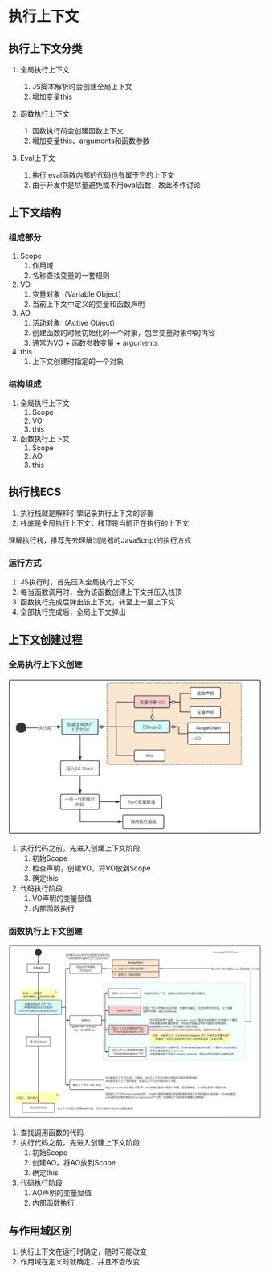 # 执行上下文

## 执行上下文分类

1. 全局执行上下文
   1. JS脚本解析时会创建全局上下文
   2. 增加变量this

2. 函数执行上下文
   1. 函数执行前会创建函数上下文
   2. 增加变量this、arguments和函数参数

3. Eval上下文
   1. 执行 eval函数内部的代码也有属于它的上下文
   2. 由于开发中是尽量避免或不用eval函数，故此不作讨论

## 上下文结构

### 组成部分

1. Scope
   1. 作用域
   2. 名称查找变量的一套规则
2. VO
   1. 变量对象（Variable Object）
   2. 当前上下文中定义的变量和函数声明
3. AO
   1. 活动对象（Active Object）
   2. 创建函数的时候初始化的一个对象，包含变量对象中的内容
   3. 通常为VO + 函数参数变量 + arguments
4. this
   1. 上下文创建时指定的一个对象

### 结构组成

1. 全局执行上下文
   1. Scope
   2. VO
   3. this
2. 函数执行上下文
   1. Scope
   2. AO
   3. this

## 执行栈ECS

1. 执行栈就是解释引擎记录执行上下文的容器
2. 栈底是全局执行上下文，栈顶是当前正在执行的上下文

理解执行栈，推荐先去理解浏览器的JavaScript的执行方式

### 运行方式

1. JS执行时，首先压入全局执行上下文
2. 每当函数调用时，会为该函数创建上下文并压入栈顶
3. 函数执行完成后弹出该上下文，转至上一层上下文
4. 全部执行完成后，全局上下文弹出

## [上下文创建过程](https://blog.csdn.net/yangxinxiang84/article/details/113051811)

### 全局执行上下文创建

![全局执行上下文创建](assets/04-全局上下文创建.png)

1. 执行代码之前，先进入创建上下文阶段
   1. 初始Scope
   2. 检查声明，创建VO，将VO放到Scope
   3. 确定this
2. 代码执行阶段
   1. VO声明的变量赋值
   2. 内部函数执行

### 函数执行上下文创建

![函数执行上下文创建](assets/04-函数上下文创建.png)

1. 查找调用函数的代码
2. 执行代码之前，先进入创建上下文阶段
   1. 初始Scope
   2. 创建AO，将AO放到Scope
   3. 确定this
3. 代码执行阶段
   1. AO声明的变量赋值
   2. 内部函数执行

## 与作用域区别

1. 执行上下文在运行时确定，随时可能改变
2. 作用域在定义时就确定，并且不会改变
